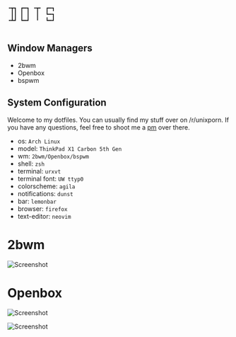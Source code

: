 ```
╺┳┓ ┏━┓ ╺┳╸ ┏━┓
 ┃┃ ┃ ┃  ┃  ┗━┓
╺┻┛ ┗━┛  ╹  ┗━┛
                                                                                
```
## Window Managers

* 2bwm
* Openbox
* bspwm

## System Configuration

Welcome to my dotfiles. You can usually find my stuff over on /r/unixporn. If you have any questions, feel free to shoot me a [pm](https://reddit.com/u/fatal_squash) over there. 

* os: `Arch Linux`
* model: `ThinkPad X1 Carbon 5th Gen`
* wm: `2bwm/Openbox/bspwm`
* shell: `zsh`
* terminal: `urxvt`
* terminal font: `UW ttyp0`
* colorscheme: `agila`
* notifications: `dunst`
* bar: `lemonbar`
* browser: `firefox`
* text-editor: `neovim`

# 2bwm

![Screenshot](https://i.imgur.com/6iSvDQk.jpg)

# Openbox
![Screenshot](https://i.imgur.com/2Q4EHTp.jpg)

![Screenshot](https://i.imgur.com/LVgrviY.jpg)
